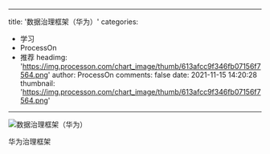 
---
title: '数据治理框架（华为）'
categories: 
 - 学习
 - ProcessOn
 - 推荐
headimg: 'https://img.processon.com/chart_image/thumb/613afcc9f346fb07156f7564.png'
author: ProcessOn
comments: false
date: 2021-11-15 14:20:28
thumbnail: 'https://img.processon.com/chart_image/thumb/613afcc9f346fb07156f7564.png'
---

<div>   
<img class="thumb" alt="数据治理框架（华为）" src="https://img.processon.com/chart_image/thumb/613afcc9f346fb07156f7564.png" referrerpolicy="no-referrer">
<p>华为治理框架</p>  
</div>
            